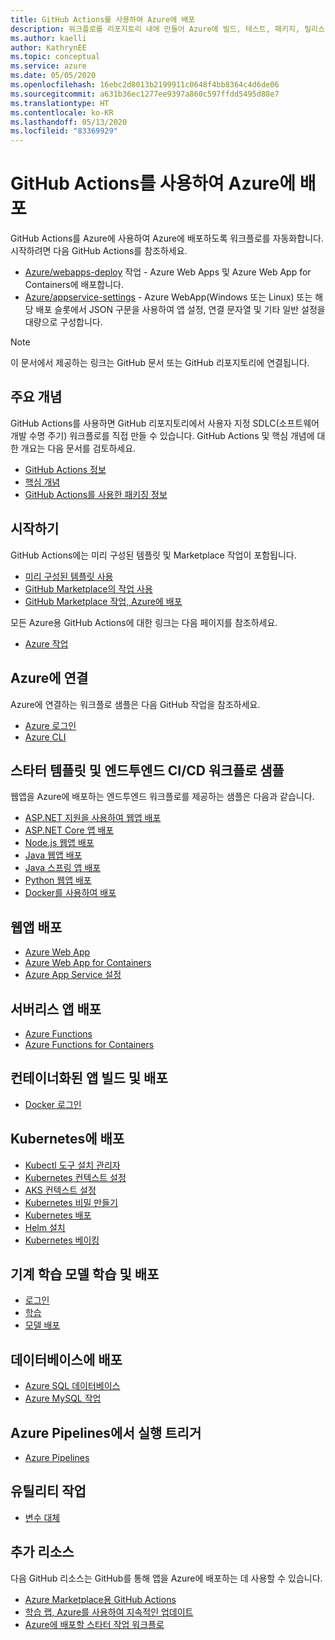 ```yaml
---
title: GitHub Actions를 사용하여 Azure에 배포
description: 워크플로를 리포지토리 내에 만들어 Azure에 빌드, 테스트, 패키지, 릴리스 및 배포합니다.
ms.author: kaelli
author: KathrynEE
ms.topic: conceptual
ms.service: azure
ms.date: 05/05/2020
ms.openlocfilehash: 16ebc2d8013b2199911c0648f4bb8364c4d6de06
ms.sourcegitcommit: a631b36ec1277ee9397a860c597ffdd5495d88e7
ms.translationtype: HT
ms.contentlocale: ko-KR
ms.lasthandoff: 05/13/2020
ms.locfileid: "83369929"
---
```

# <a name="deploy-to-azure-using-github-actions"></a>GitHub Actions를 사용하여 Azure에 배포

GitHub Actions를 Azure에 사용하여 Azure에 배포하도록 워크플로를 자동화합니다. 시작하려면 다음 GitHub Actions를 참조하세요. 

- [Azure/webapps-deploy](https://github.com/Azure/webapps-deploy) 작업 - Azure Web Apps 및 Azure Web App for Containers에 배포합니다. 
- [Azure/appservice-settings](https://github.com/Azure/appservice-settings) - Azure WebApp(Windows 또는 Linux) 또는 해당 배포 슬롯에서 JSON 구문을 사용하여 앱 설정, 연결 문자열 및 기타 일반 설정을 대량으로 구성합니다.

> [!NOTE]   
> 이 문서에서 제공하는 링크는 GitHub 문서 또는 GitHub 리포지토리에 연결됩니다. 

## <a name="key-concepts"></a>주요 개념

GitHub Actions를 사용하면 GitHub 리포지토리에서 사용자 지정 SDLC(소프트웨어 개발 수명 주기) 워크플로를 직접 만들 수 있습니다. GitHub Actions 및 핵심 개념에 대한 개요는 다음 문서를 검토하세요. 

- [GitHub Actions 정보](https://help.github.com/actions/getting-started-with-github-actions/about-github-actions)
- [핵심 개념](https://help.github.com/actions/getting-started-with-github-actions/core-concepts-for-github-actions)
- [GitHub Actions를 사용한 패키징 정보](https://help.github.com/en/actions/publishing-packages-with-github-actions/about-packaging-with-github-actions)

## <a name="get-started"></a>시작하기 

GitHub Actions에는 미리 구성된 템플릿 및 Marketplace 작업이 포함됩니다. 

- [미리 구성된 템플릿 사용](https://help.github.com/actions/getting-started-with-github-actions/starting-with-preconfigured-workflow-templates)  
- [GitHub Marketplace의 작업 사용](https://help.github.com/en/actions/getting-started-with-github-actions/using-actions-from-github-marketplace)  
- [GitHub Marketplace 작업, Azure에 배포](https://github.com/marketplace?type=actions&query=Azure)  
  
모든 Azure용 GitHub Actions에 대한 링크는 다음 페이지를 참조하세요. 
   
- [Azure 작업](https://github.com/marketplace?query=Azure&type=actions)  

## <a name="connect-to-azure"></a>Azure에 연결

Azure에 연결하는 워크플로 샘플은 다음 GitHub 작업을 참조하세요.  

- [Azure 로그인](https://github.com/Azure/login)  
- [Azure CLI](https://github.com/Azure/CLI)  


## <a name="starter-templates-and-end-to-end-cicd-workflow-samples"></a>스타터 템플릿 및 엔드투엔드 CI/CD 워크플로 샘플 

웹앱을 Azure에 배포하는 엔드투엔드 워크플로를 제공하는 샘플은 다음과 같습니다. 

- [ASP.NET 지원을 사용하여 웹앱 배포](https://github.com/Azure-Samples/dotnet-sample)  
- [ASP.NET Core 앱 배포](https://github.com/Azure-Samples/dotnet_core_sample)  
- [Node.js 웹앱 배포](https://github.com/Azure-Samples/node_express_app)  
- [Java 웹앱 배포](https://github.com/Azure-Samples/java-spring-petclinic)  
- [Java 스프링 앱 배포](https://github.com/Azure-Samples/Java-application-petstore-ee7)  
- [Python 웹앱 배포](https://github.com/Azure-Samples/pythonSample_thecatsaidno)  
- [Docker를 사용하여 배포](https://github.com/Azure-Samples/Node_express_container)  


## <a name="deploy-a-web-app"></a>웹앱 배포

- [Azure Web App](https://github.com/Azure/webapps-deploy)  
- [Azure Web App for Containers](https://github.com/Azure/webapps-container-deploy)  
- [Azure App Service 설정](https://github.com/Azure/appservice-settings)  

## <a name="deploy-a-serverless-app"></a>서버리스 앱 배포

- [Azure Functions](https://github.com/Azure/functions-action)  
- [Azure Functions for Containers](https://github.com/Azure/webapps-container-deploy)  
 
## <a name="build-and-deploy-containerized-apps"></a>컨테이너화된 앱 빌드 및 배포

- [Docker 로그인](https://github.com/Azure/docker-login)  

## <a name="deploy-to-kubernetes"></a>Kubernetes에 배포

- [Kubectl 도구 설치 관리자](https://github.com/Azure/setup-kubectl)  
- [Kubernetes 컨텍스트 설정](https://github.com/Azure/k8s-set-context)  
- [AKS 컨텍스트 설정](https://github.com/Azure/aks-set-context)  
- [Kubernetes 비밀 만들기](https://github.com/Azure/k8s-create-secret)  
- [Kubernetes 배포](https://github.com/Azure/k8s-deploy)  
- [Helm 설치](https://github.com/Azure/setup-helm)  
- [Kubernetes 베이킹](https://github.com/Azure/k8s-bake)  

## <a name="train-and-deploy-a-machine-learning-model"></a>기계 학습 모델 학습 및 배포 

- [로그인](https://github.com/Azure/aml-workspace) 
- [학습](https://github.com/Azure/aml-run)
- [모델 배포](https://github.com/Azure/aml-deploy)

## <a name="deploy-to-databases"></a>데이터베이스에 배포

- [Azure SQL 데이터베이스](https://github.com/Azure/sql-action)  
- [Azure MySQL 작업](https://github.com/Azure/mysql-action)  

## <a name="trigger-a-run-in-azure-pipelines"></a>Azure Pipelines에서 실행 트리거

- [Azure Pipelines](https://github.com/Azure/pipelines)  
 
## <a name="utility-actions"></a>유틸리티 작업

- [변수 대체](https://github.com/Microsoft/variable-substitution) 


## <a name="additional-resources"></a>추가 리소스

다음 GitHub 리소스는 GitHub를 통해 앱을 Azure에 배포하는 데 사용할 수 있습니다.  

- [Azure Marketplace용 GitHub Actions](https://github.com/marketplace?query=Azure&type=actions)
- [학습 랩, Azure를 사용하여 지속적인 업데이트](https://lab.github.com/githubtraining/github-actions:-continuous-delivery-with-azure)
- [Azure에 배포할 스타터 작업 워크플로](https://github.com/Azure/actions-workflow-samples)
